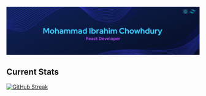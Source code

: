 

[![Profile Banner Image](https://raw.githubusercontent.com/ibrahim-dev313/ibrahim-dev313/main/assets/banner.png "Clickable profile banner image")](https://www.linkedin.com/in/ibrahim-dev313/)
## Current Stats
[![GitHub Streak](https://github-readme-streak-stats.herokuapp.com?user=ibrahim-dev313&theme=shades-of-purple&hide_border=true&border_radius=20&hide_current_streak=true)](https://git.io/streak-stats)
